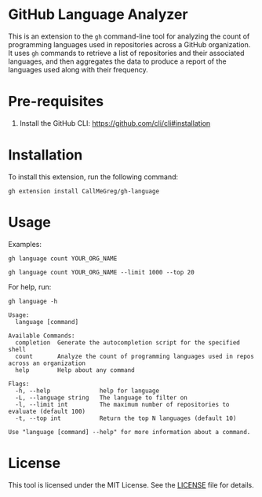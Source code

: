 # GitHub Language Analyzer
This is an extension to the `gh` command-line tool for analyzing the count of programming languages used in repositories across a GitHub organization. It uses `gh` commands to retrieve a list of repositories and their associated languages, and then aggregates the data to produce a report of the languages used along with their frequency.

# Pre-requisites
1. Install the GitHub CLI: https://github.com/cli/cli#installation

# Installation
To install this extension, run the following command:
```
gh extension install CallMeGreg/gh-language
```

# Usage
Examples:
```
gh language count YOUR_ORG_NAME
```

```
gh language count YOUR_ORG_NAME --limit 1000 --top 20
```

For help, run:
```
gh language -h
```

``` 
Usage:
  language [command]

Available Commands:
  completion  Generate the autocompletion script for the specified shell
  count       Analyze the count of programming languages used in repos across an organization
  help        Help about any command

Flags:
  -h, --help              help for language
  -L, --language string   The language to filter on
  -l, --limit int         The maximum number of repositories to evaluate (default 100)
  -t, --top int           Return the top N languages (default 10)

Use "language [command] --help" for more information about a command.
```

# License
This tool is licensed under the MIT License. See the [LICENSE](https://github.com/CallMeGreg/gh-language/blob/main/LICENSE) file for details.
